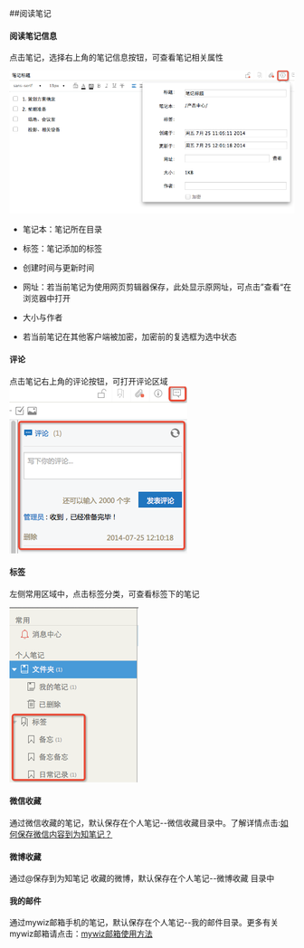 ##阅读笔记
#### 阅读笔记信息

点击笔记，选择右上角的笔记信息按钮，可查看笔记相关属性

![笔记信息](img/scan-info.png)

 * 笔记本：笔记所在目录

 * 标签：笔记添加的标签

 * 创建时间与更新时间

 * 网址：若当前笔记为使用网页剪辑器保存，此处显示原网址，可点击”查看“在浏览器中打开

 * 大小与作者

 * 若当前笔记在其他客户端被加密，加密前的复选框为选中状态



#### 评论

点击笔记右上角的评论按钮，可打开评论区域
![笔记评论](img/scan-comment.png)


#### 标签

左侧常用区域中，点击标签分类，可查看标签下的笔记

![笔记标签](img/scan-tag.png)

#### 微信收藏

通过微信收藏的笔记，默认保存在个人笔记--微信收藏目录中。了解详情点击:[如何保存微信内容到为知笔记？](http://blog.wiz.cn/wiz-wechat.html)

#### 微博收藏

通过@保存到为知笔记 收藏的微博，默认保存在个人笔记--微博收藏 目录中

#### 我的邮件

通过mywiz邮箱手机的笔记，默认保存在个人笔记--我的邮件目录。更多有关mywiz邮箱请点击：[mywiz邮箱使用方法](http://blog.wiz.cn/wiz-mywiz.html)

